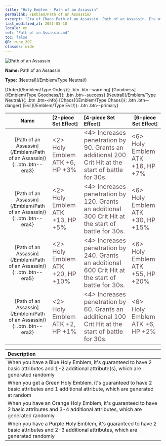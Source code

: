 ```yaml
---
title: "Holy Emblem - Path of an Assassin"
permalink: /Emblem/Path of an Assassin/
excerpt: "Era of Chaos Path of an Assassin. Path of an Assassin. Era of Chaos Holy Emblem Path of an Assassin. Era of Chaos Neutral Path of an Assassin"
last_modified_at: 2021-05-18
locale: en
ref: "Path of an Assassin.md"
toc: false
QR: rune_307
classes: wide
---
```


  ![Path of an Assassin](/images/r/rune_icon_107.png)

 **Name:** Path of an Assassin

 **Type:** [Neutral](/Emblem/Type Neutral/)

  [Order](/Emblem/Type Order/){: .btn .btn--warning}   [Goodness](/Emblem/Type Goodness/){: .btn .btn--success}   [Neutral](/Emblem/Type Neutral/){: .btn .btn--info}   [Chaos](/Emblem/Type Chaos/){: .btn .btn--danger}   [Evil](/Emblem/Type Evil/){: .btn .btn--primary} 

  |  Name    | [2-piece Set Effect] | [4-piece Set Effect] | [6-piece Set Effect]  | 
  |:-----------------------:|:-------------------|:-----------------|----------------| 
  | [Path of an Assassin](/Emblem/Path of an Assassin/){: .btn .btn--era3} | <span style="color: #645252;font-size:20px">&lt;2&gt; Holy Emblem ATK +6, HP +3%</span> | <span style="color: #645252;font-size:20px">&lt;4&gt; Increases penetration by 90. Grants an additional 200 Crit Hit at the start of battle for 30s.</span> | <span style="color: #645252;font-size:20px">&lt;6&gt; Holy Emblem ATK +16, HP +7%</span> | 
  | [Path of an Assassin](/Emblem/Path of an Assassin/){: .btn .btn--era4} | <span style="color: #645252;font-size:20px">&lt;2&gt; Holy Emblem ATK +13, HP +5%</span> | <span style="color: #645252;font-size:20px">&lt;4&gt; Increases penetration by 120. Grants an additional 300 Crit Hit at the start of battle for 30s.</span> | <span style="color: #645252;font-size:20px">&lt;6&gt; Holy Emblem ATK +30, HP +15%</span> | 
  | [Path of an Assassin](/Emblem/Path of an Assassin/){: .btn .btn--era5} | <span style="color: #645252;font-size:20px">&lt;2&gt; Holy Emblem ATK +20, HP +10%</span> | <span style="color: #645252;font-size:20px">&lt;4&gt; Increases penetration by 240. Grants an additional 600 Crit Hit at the start of battle for 30s.</span> | <span style="color: #645252;font-size:20px">&lt;6&gt; Holy Emblem ATK +55, HP +20%</span> | 
  | [Path of an Assassin](/Emblem/Path of an Assassin/){: .btn .btn--era2} | <span style="color: #645252;font-size:20px">&lt;2&gt; Holy Emblem ATK +2, HP +1%</span> | <span style="color: #645252;font-size:20px">&lt;4&gt; Increases penetration by 60. Grants an additional 100 Crit Hit at the start of battle for 30s.</span> | <span style="color: #645252;font-size:20px">&lt;6&gt; Holy Emblem ATK +6, HP +2%</span> | 

  |         Description            | 
  |:-------------------------------|
  | When you have a Blue Holy Emblem, it's guaranteed to have 2 basic attributes and 1-2 additional attribute(s), which are generated randomly |
  | When you get a Green Holy Emblem, it's guaranteed to have 2 basic attributes and 1 additional attribute, which are generated at random |
  | When you have an Orange Holy Emblem, it's guaranteed to have 2 basic attributes and 3-4 additional attributes, which are generated randomly |
  | When you have a Purple Holy Emblem, it's guaranteed to have 2 basic attributes and 2-3 additional attributes, which are generated randomly |
